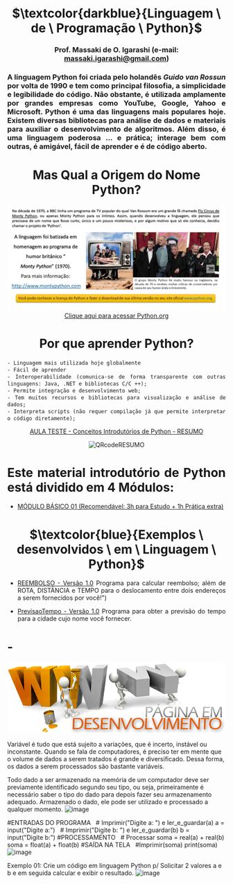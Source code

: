 <div align="center">
	
# $\textcolor{darkblue}{Linguagem \ de \ Programação \ Python}$
### Prof. Massaki de O. Igarashi (e-mail: massaki.igarashi@gmail.com)

</div>  

<div align="justify">
	
### A linguagem Python foi criada pelo holandês *Guido van Rossun* por volta de 1990 e tem como principal filosofia, a simplicidade e legibilidade do código. Não obstante, é utilizada amplamente por grandes empresas como YouTube, Google, Yahoo e Microsoft. Python é uma das linguagens mais populares hoje. Existem diversas bibliotecas para análise de dados e materiais para auxiliar o desenvolvimento de algoritmos. Além disso, é uma linguagem poderosa ... e prática; interage bem com outras, é amigável, fácil de aprender e é de código aberto.

</div>   

<div align="center">
	
# **Mas Qual a Origem do Nome Python?**
![Origem_Nome_Python](https://github.com/igarashimassaki/LinguagemPython/blob/main/Origem_nome_Python.JPG)
[Clique aqui para acessar Python.org](https://www.python.org)

# **Por que aprender Python?**
</div>  

<div align="justify">
	
	- Linguagem mais utilizada hoje globalmente
	- Fácil de aprender
	- Interoperabilidade (comunica-se de forma transparente com outras linguagens: Java, .NET e bibliotecas C/C ++);
	- Permite integração e desenvolvimento web;
	- Tem muitos recursos e bibliotecas para visualização e análise de dados;
	- Interpreta scripts (não requer compilação já que permite interpretar o código diretamente);

</div>   

<div align="center">
	
[AULA TESTE - Conceitos Introdutórios de Python - RESUMO](https://github.com/igarashimassaki/LinguagemPython/blob/main/Python01%20-%20Conceitos%20Introdut%C3%B3rios%20de%20Python%20-%20RESUMO.pdf)
  
![QRcodeRESUMO](https://github.com/igarashimassaki/LinguagemPython/blob/main/Python01%20-%20Conceitos%20Introdut%C3%B3rios%20de%20Python%20-%20RESUMO%20-%20QRcode.png)

</div>   

<div align="justify">
	
# **Este material introdutório de Python está dividido em 4 Módulos:**
- [MÓDULO BÁSICO 01 (Recomendável: 3h para Estudo + 1h Prática extra)](https://github.com/igarashimassaki/LinguagemPython/blob/main/LP01_INTRODU%C3%87%C3%83O_%C3%80_LINGUAGEM_DE_PROGRAMA%C3%87%C3%83O_PYTHON_Parte_1.ipynb)
  
</div>

<div align="center">
	
# $\textcolor{blue}{Exemplos \ desenvolvidos \ em \ Linguagem \ Python}$

</div>   

<div align="justify">
	
- [REEMBOLSO - Versão 1.0](https://colab.research.google.com/drive/1RHbqdcY0vrBjzIIXnjzjlXxkaQ5mlmzg?usp=sharing)
Programa para calcular reembolso; além de ROTA, DISTÂNCIA e TEMPO para o deslocamento entre dois endereços a serem fornecidos por você!")

- [PrevisaoTempo - Versão 1.0](https://colab.research.google.com/drive/1XWNJcu4lpDphcSkOBJyAXiG--QC53qGO?usp=sharing)
Programa para obter a previsão do tempo para a cidade cujo nome você fornecer.

</div>

# -

<div align="center">

![Em_Desenvolvimento](https://github.com/igarashimassaki/LinguagemPython/blob/main/desenvolvimento.jpg)

</div>

Variável é tudo que está sujeito a variações, que é incerto, instável ou inconstante. Quando se fala de computadores, é preciso ter em mente que o volume de dados a serem tratados é grande e diversificado. Dessa forma, os dados a serem processados são bastante variáveis.

Todo dado a ser armazenado na memória de um computador deve ser previamente identificado segundo seu tipo, ou seja, primeiramente é necessário saber o tipo do dado para depois fazer seu armazenamento adequado. Armazenado o dado, ele pode ser utilizado e processado a qualquer momento. 
![image](https://github.com/igarashimassaki/LinguagemPython/assets/154282630/85ff4a80-f150-445b-9fec-2b2c51b98871)

#ENTRADAS DO PROGRAMA
  # Imprimir("Digite a: ") e ler_e_guardar(a)
a = input("Digite a:")
  # Imprimir("Digite b: ") e ler_e_guardar(b)
b = input("Digite b:")
#PROCESSAMENTO
  # Processar soma = real(a) + real(b)
soma = float(a) + float(b)
#SAÍDA NA TELA
  #Imprimir(soma)
print(soma)
![image](https://github.com/igarashimassaki/LinguagemPython/assets/154282630/b6a3097b-0545-42b5-af2e-0182d1184c0d)

Exemplo 01: Crie um código em linguagem Python p/ Solicitar 2 valores a e b e em seguida calcular e exibir o resultado.
![image](https://github.com/igarashimassaki/LinguagemPython/assets/154282630/0650070c-30f8-419a-9190-97f2d99244cf)

